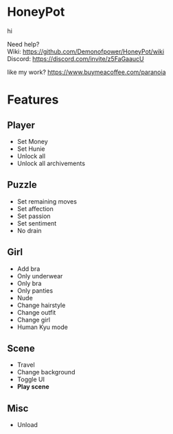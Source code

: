 # HoneyPot
hi

Need help?  
Wiki: https://github.com/Demonofpower/HoneyPot/wiki  
Discord: https://discord.com/invite/z5FaGaaucU


like my work? https://www.buymeacoffee.com/paranoia

# Features

## Player

- Set Money  
- Set Hunie  
- Unlock all  
- Unlock all archivements

## Puzzle

- Set remaining moves  
- Set affection
- Set passion
- Set sentiment
- No drain

## Girl

- Add bra  
- Only underwear  
- Only bra  
- Only panties  
- Nude  
- Change hairstyle  
- Change outfit  
- Change girl
- Human Kyu mode

## Scene

- Travel  
- Change background  
- Toggle UI  
- **Play scene**

## Misc  

- Unload  
